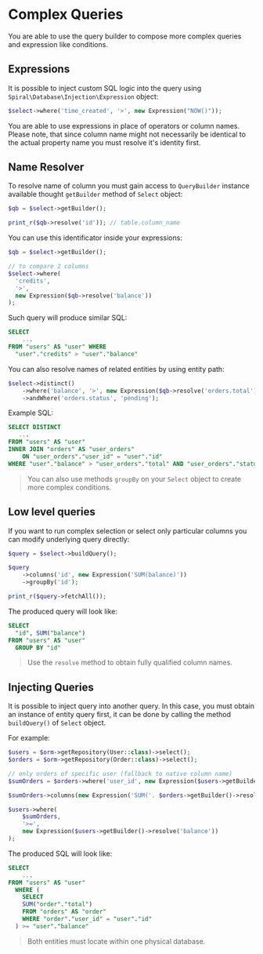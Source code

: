 # Complex Queries
You are able to use the query builder to compose more complex queries and expression like conditions.

## Expressions
It is possible to inject custom SQL logic into the query using `Spiral\Database\Injection\Expression` object:

```php
$select->where('time_created', '>', new Expression("NOW()"));
```

You are able to use expressions in place of operators or column names. Please note, that since column name might not necessarily be identical to the actual property name you must resolve it's identity first.

## Name Resolver
To resolve name of column you must gain access to `QueryBuilder` instance available thought `getBuilder` method of `Select` object:

```php
$qb = $select->getBuilder();

print_r($qb->resolve('id')); // table.column_name
```

You can use this identificator inside your expressions:

```php
$qb = $select->getBuilder();

// to compare 2 columns
$select->where(
  'credits',
  '>',
  new Expression($qb->resolve('balance'))
);
```

Such query will produce similar SQL:

```sql
SELECT
    ...
FROM "users" AS "user" WHERE
  "user"."credits" > "user"."balance"
```

You can also resolve names of related entities by using entity path:

```php
$select->distinct()
    ->where('balance', '>', new Expression($qb->resolve('orders.total')))
    ->andWhere('orders.status', 'pending');
```

Example SQL:

```sql
SELECT DISTINCT
   ...
FROM "users" AS "user"
INNER JOIN "orders" AS "user_orders"
    ON "user_orders"."user_id" = "user"."id"
WHERE "user"."balance" > "user_orders"."total" AND "user_orders"."status" = 'pending'
```

> You can also use methods `groupBy` on your `Select` object to create more complex conditions.

## Low level queries
If you want to run complex selection or select only particular columns you can modify underlying query directly:

```php
$query = $select->buildQuery();

$query
    ->columns('id', new Expression('SUM(balance)'))
    ->groupBy('id');

print_r($query->fetchAll());
```

The produced query will look like:

```sql
SELECT
  "id", SUM("balance")
FROM "users" AS "user"
  GROUP BY "id"
```

> Use the `resolve` method to obtain fully qualified column names.

## Injecting Queries
It is possible to inject query into another query. In this case, you must obtain an instance of entity query first, it can be done
by calling the method `buildQuery()` of `Select` object.

For example:

```php
$users = $orm->getRepository(User::class)->select();
$orders = $orm->getRepository(Order::class)->select();

// only orders of specific user (fallback to native column name)
$sumOrders = $orders->where('user_id', new Expression($users->getBuilder()->resolve('id')))->buildQuery();

$sumOrders->columns(new Expression('SUM('. $orders->getBuilder()->resolve('total') .')'));

$users->where(
    $sumOrders,
    '>=',
    new Expression($users->getBuilder()->resolve('balance'))
);
```

The produced SQL will look like:

```sql
SELECT
    ...
FROM "users" AS "user"
  WHERE (
    SELECT
    SUM("order"."total")
    FROM "orders" AS "order"
    WHERE "order"."user_id" = "user"."id"
  ) >= "user"."balance"
```

> Both entities must locate within one physical database.
